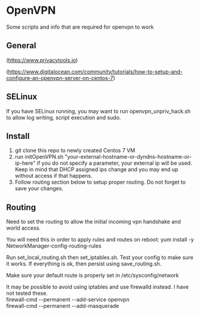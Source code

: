 # OpenVPN

Some scripts and info that are required for openvpn to work

## General

(https://www.privacytools.io)

(https://www.digitalocean.com/community/tutorials/how-to-setup-and-configure-an-openvpn-server-on-centos-7)

## SELinux
If you have SELinux running, you may want to run openvpn_unpriv_hack.sh to allow log writing, script execution and sudo.

## Install

1. git clone this repo to newly created Centos 7 VM
2. run initOpenVPN.sh "your-external-hostname-or-dyndns-hostname-or-ip-here"
if you do not specify a parameter, your external ip will be used. Keep in mind that DHCP assigned ips change and you may end up without access if that happens.
3. Follow routing section below to setup proper routing. Do not forget to save your changes.

## Routing
Need to set the routing to allow the initial incoming vpn handshake and world access.

You will need this in order to apply rules and routes on reboot: yum install -y NetworkManager-config-routing-rules

Run set_local_routing.sh then set_iptables.sh. Test your config to make sure it works. If everything is ok, then persist using save_routing.sh.

Make sure your default route is properly set in /etc/sysconfig/network

It may be possible to avoid using iptables and use firewalld instead. I have not tested these.   
firewall-cmd --permanent --add-service openvpn   
firewall-cmd --permanent --add-masquerade   

